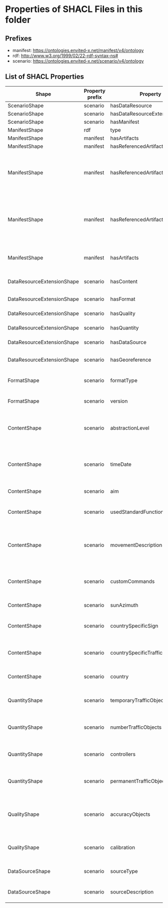 # Properties of SHACL Files in this folder

## Prefixes

- manifest: <https://ontologies.envited-x.net/manifest/v4/ontology>
- rdf: <http://www.w3.org/1999/02/22-rdf-syntax-ns#>
- scenario: <https://ontologies.envited-x.net/scenario/v4/ontology>

## List of SHACL Properties

| Shape | Property prefix | Property | MinCount | MaxCount | Description | Datatype/NodeKind | Filename |
| --- | --- | --- | --- | --- | --- | --- | --- |
| ScenarioShape | scenario | hasDataResource | 1 | 1 |  |  | scenario_shacl.ttl |
| ScenarioShape | scenario | hasDataResourceExtension | 1 | 1 |  |  | scenario_shacl.ttl |
| ScenarioShape | scenario | hasManifest | 1 | 1 |  |  | scenario_shacl.ttl |
| ManifestShape | rdf | type |  |  |  |  | scenario_shacl.ttl |
| ManifestShape | manifest | hasArtifacts |  |  |  |  | scenario_shacl.ttl |
| ManifestShape | manifest | hasReferencedArtifacts |  |  |  |  | scenario_shacl.ttl |
| ManifestShape | manifest | hasReferencedArtifacts |  |  | Each scenario:Manifest must reference at least one HD Map, either inline or via `manifest:Link` referencing `hdmap:HdMap`. |  | scenario_shacl.ttl |
| ManifestShape | manifest | hasReferencedArtifacts |  |  | Each scenario:Manifest must reference at least one Environment Model, either inline or via `manifest:Link` referencing `environment-model:EnvironmentModel`. |  | scenario_shacl.ttl |
| ManifestShape | manifest | hasArtifacts |  |  | Each scenario:Manifest must reference at least one catalog via a `manifest:Link`. |  | scenario_shacl.ttl |
| DataResourceExtensionShape | scenario | hasContent | 1 | 1 | Attributes describing the content of the scenario. |  | scenario_shacl.ttl |
| DataResourceExtensionShape | scenario | hasFormat | 1 | 1 | File format details of the scenario. |  | scenario_shacl.ttl |
| DataResourceExtensionShape | scenario | hasQuality | 1 | 1 | Quality metrics of the scenario. |  | scenario_shacl.ttl |
| DataResourceExtensionShape | scenario | hasQuantity | 1 | 1 | Quantitative metrics describing the scenario. |  | scenario_shacl.ttl |
| DataResourceExtensionShape | scenario | hasDataSource | 1 | 1 | Data sources used to create the scenario. |  | scenario_shacl.ttl |
| DataResourceExtensionShape | scenario | hasGeoreference | 1 | 1 | Georeferencing information for the scenario. |  | scenario_shacl.ttl |
| FormatShape | scenario | formatType |  | 1 | Defines the type of data format used for the scenario asset. |  | scenario_shacl.ttl |
| FormatShape | scenario | version |  | 1 | Defines the version of the data format used for the scenario asset. | <http://www.w3.org/2001/XMLSchema#string> | scenario_shacl.ttl |
| ContentShape | scenario | abstractionLevel |  | 1 | Specifies the abstraction level (as defined in the Pegasus project) of the scenario asset. |  | scenario_shacl.ttl |
| ContentShape | scenario | timeDate | 0 | 1 | Optionally specifies the time associated with the scenario asset (e.g., time of recording or time of event for a synthetic scenario). | <http://www.w3.org/2001/XMLSchema#dateTime> | scenario_shacl.ttl |
| ContentShape | scenario | aim | 0 | 1 | Defines the purpose of the scenario asset. | <http://www.w3.org/2001/XMLSchema#string> | scenario_shacl.ttl |
| ContentShape | scenario | usedStandardFunctions | 0 | 1 | Specifies which functions (e.g., actions) from the standard are utilized. | <http://www.w3.org/2001/XMLSchema#string> | scenario_shacl.ttl |
| ContentShape | scenario | movementDescription |  | 1 | Indicates the type of movement employed by traffic participants according to the ASAM OpenSCENARIO standard. | <http://www.w3.org/2001/XMLSchema#string> | scenario_shacl.ttl |
| ContentShape | scenario | customCommands | 0 | 1 | Defines scenario- or domain-specific commands or actions used in the scenario asset. | <http://www.w3.org/2001/XMLSchema#string> | scenario_shacl.ttl |
| ContentShape | scenario | sunAzimuth | 0 |  | Defines the azimuth of the sun in degrees. | <http://www.w3.org/2001/XMLSchema#float> | scenario_shacl.ttl |
| ContentShape | scenario | countrySpecificSign | 0 | 1 | Indicates which country-specific traffic signs are used in the scenario asset. | <http://www.w3.org/2001/XMLSchema#string> | scenario_shacl.ttl |
| ContentShape | scenario | countrySpecificTrafficParticipants | 0 | 1 | Indicates which country-specific participants are used in the scenario asset. | <http://www.w3.org/2001/XMLSchema#string> | scenario_shacl.ttl |
| ContentShape | scenario | country | 0 | 1 | Indicates the country of origin for the scenario asset. | <http://www.w3.org/2001/XMLSchema#string> | scenario_shacl.ttl |
| QuantityShape | scenario | temporaryTrafficObjects |  | 1 | Specifies the total number of temporary traffic objects defined in the scenario asset. | <http://www.w3.org/2001/XMLSchema#unsignedInt> | scenario_shacl.ttl |
| QuantityShape | scenario | numberTrafficObjects |  | 1 | Specifies the total number of traffic objects defined in the scenario asset. | <http://www.w3.org/2001/XMLSchema#unsignedInt> | scenario_shacl.ttl |
| QuantityShape | scenario | controllers | 0 |  | Specifies the simulation core controllers (internal or external) used in the scenario. | <http://www.w3.org/2001/XMLSchema#string> | scenario_shacl.ttl |
| QuantityShape | scenario | permanentTrafficObjects |  | 1 | Specifies the total number of permanent traffic objects defined in the scenario asset. | <http://www.w3.org/2001/XMLSchema#unsignedInt> | scenario_shacl.ttl |
| QualityShape | scenario | accuracyObjects | 0 | 1 | Defines the accuracy of moving objects in the scenario asset (only applicable for scenarios based on real measurements). | <http://www.w3.org/2001/XMLSchema#float> | scenario_shacl.ttl |
| QualityShape | scenario | calibration | 0 | 1 | Describes the calibration steps performed prior to the measurements. | <http://www.w3.org/2001/XMLSchema#string> | scenario_shacl.ttl |
| DataSourceShape | scenario | sourceType | 0 | 1 | Specifies the category of source data used to create the scenario. |  | scenario_shacl.ttl |
| DataSourceShape | scenario | sourceDescription | 0 | 1 | Provides a detailed description of the source data used. | <http://www.w3.org/2001/XMLSchema#string> | scenario_shacl.ttl |
